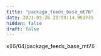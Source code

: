 ```yaml
---
title: "package_feeds_base_mt76"
date: 2021-05-26 23:59:14.962775
hidden: false
draft: false
---
```


x86/64/package_feeds_base_mt76

